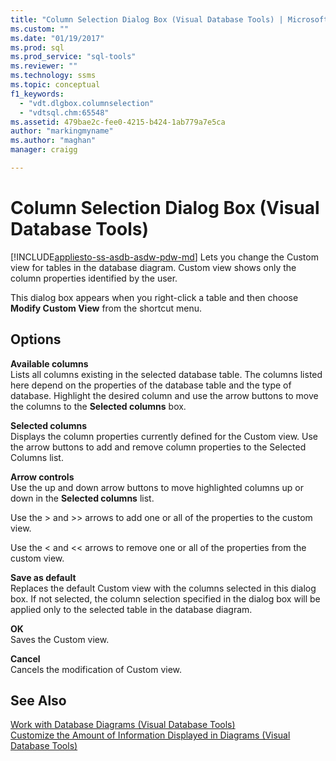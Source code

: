 ```yaml
---
title: "Column Selection Dialog Box (Visual Database Tools) | Microsoft Docs"
ms.custom: ""
ms.date: "01/19/2017"
ms.prod: sql
ms.prod_service: "sql-tools"
ms.reviewer: ""
ms.technology: ssms
ms.topic: conceptual
f1_keywords: 
  - "vdt.dlgbox.columnselection"
  - "vdtsql.chm:65548"
ms.assetid: 479bae2c-fee0-4215-b424-1ab779a7e5ca
author: "markingmyname"
ms.author: "maghan"
manager: craigg

---
```

# Column Selection Dialog Box (Visual Database Tools)
[!INCLUDE[appliesto-ss-asdb-asdw-pdw-md](../../includes/appliesto-ss-asdb-asdw-pdw-md.md)]
Lets you change the Custom view for tables in the database diagram. Custom view shows only the column properties identified by the user.  
  
This dialog box appears when you right-click a table and then choose **Modify Custom View** from the shortcut menu.  
  
## Options  
**Available columns**  
Lists all columns existing in the selected database table. The columns listed here depend on the properties of the database table and the type of database. Highlight the desired column and use the arrow buttons to move the columns to the **Selected columns** box.  
  
**Selected columns**  
Displays the column properties currently defined for the Custom view. Use the arrow buttons to add and remove column properties to the Selected Columns list.  
  
**Arrow controls**  
Use the up and down arrow buttons to move highlighted columns up or down in the **Selected columns** list.  
  
Use the > and >> arrows to add one or all of the properties to the custom view.  
  
Use the < and << arrows to remove one or all of the properties from the custom view.  
  
**Save as default**  
Replaces the default Custom view with the columns selected in this dialog box. If not selected, the column selection specified in the dialog box will be applied only to the selected table in the database diagram.  
  
**OK**  
Saves the Custom view.  
  
**Cancel**  
Cancels the modification of Custom view.  
  
## See Also  
[Work with Database Diagrams &#40;Visual Database Tools&#41;](../../ssms/visual-db-tools/work-with-database-diagrams-visual-database-tools.md)  
[Customize the Amount of Information Displayed in Diagrams &#40;Visual Database Tools&#41;](../../ssms/visual-db-tools/customize-the-amount-of-information-displayed-in-diagrams-visual-database-tools.md)  
  
